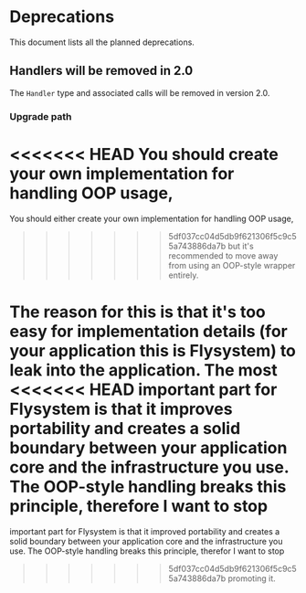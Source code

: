 # Deprecations

This document lists all the planned deprecations.

## Handlers will be removed in 2.0

The `Handler` type and associated calls will be removed in version 2.0.

### Upgrade path

<<<<<<< HEAD
You should create your own implementation for handling OOP usage,
=======
You should either create your own implementation for handling OOP usage,
>>>>>>> 5df037cc04d5db9f621306f5c9c55a743886da7b
but it's recommended to move away from using an OOP-style wrapper entirely.

The reason for this is that it's too easy for implementation details (for
your application this is Flysystem) to leak into the application. The most
<<<<<<< HEAD
important part for Flysystem is that it improves portability and creates a
solid boundary between your application core and the infrastructure you use.
The OOP-style handling breaks this principle, therefore I want to stop
=======
important part for Flysystem is that it improved portability and creates a
solid boundary between your application core and the infrastructure you use.
The OOP-style handling breaks this principle, therefor I want to stop
>>>>>>> 5df037cc04d5db9f621306f5c9c55a743886da7b
promoting it. 